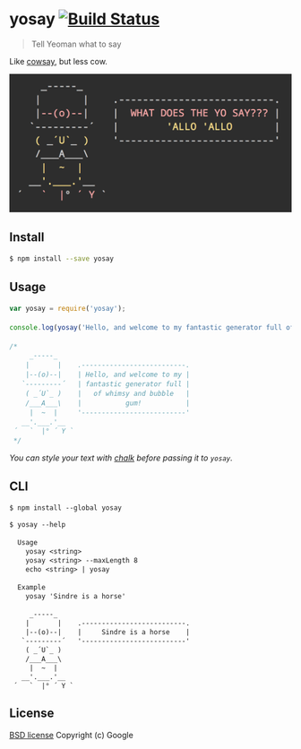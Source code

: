 # yosay [![Build Status](https://travis-ci.org/yeoman/yosay.svg?branch=master)](https://travis-ci.org/yeoman/yosay)

> Tell Yeoman what to say

Like [cowsay](http://en.wikipedia.org/wiki/Cowsay), but less cow.

![](screenshot.png)


## Install

```sh
$ npm install --save yosay
```


## Usage

```js
var yosay = require('yosay');

console.log(yosay('Hello, and welcome to my fantastic generator full of whimsy and bubble gum!'));

/*
     _-----_
    |       |    .--------------------------.
    |--(o)--|    | Hello, and welcome to my |
   `---------´   | fantastic generator full |
    ( _´U`_ )    |   of whimsy and bubble   |
    /___A___\    |           gum!           |
     |  ~  |     '--------------------------'
   __'.___.'__
 ´   `  |° ´ Y `
 */
```

*You can style your text with [chalk](https://github.com/sindresorhus/chalk) before passing it to `yosay`.*


## CLI

```
$ npm install --global yosay
```

```
$ yosay --help

  Usage
    yosay <string>
    yosay <string> --maxLength 8
    echo <string> | yosay

  Example
    yosay 'Sindre is a horse'

     _-----_
    |       |    .--------------------------.
    |--(o)--|    |     Sindre is a horse    |
   `---------´   '--------------------------'
    ( _´U`_ )
    /___A___\
     |  ~  |
   __'.___.'__
 ´   `  |° ´ Y `
```


## License

[BSD license](http://opensource.org/licenses/bsd-license.php)
Copyright (c) Google
